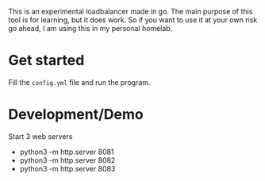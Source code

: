 This is an experimental loadbalancer made in go. The main purpose of this tool is for learning, but it does work. So if
you want to use it at your own risk go ahead, I am using this in my personal homelab.

# Get started

Fill the `config.yml` file and run the program.

# Development/Demo

Start 3 web servers

* python3 -m http.server 8081
* python3 -m http.server 8082
* python3 -m http.server 8083
